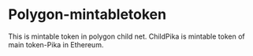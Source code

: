 # Polygon-mintabletoken
This is mintable token in polygon child net.
ChildPika is mintable token of main token-Pika in Ethereum.
